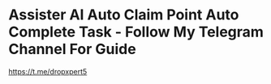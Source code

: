 # Assister AI Auto Claim Point Auto Complete Task - Follow My Telegram Channel For Guide
https://t.me/dropxpert5
